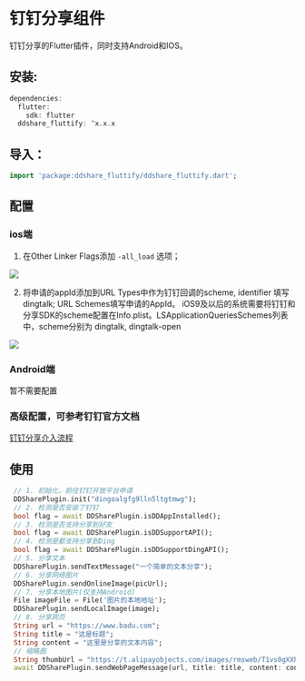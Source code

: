 # 钉钉分享组件

钉钉分享的Flutter插件，同时支持Android和IOS。
## 安装:
```dart
dependencies:
  flutter:
    sdk: flutter
  ddshare_fluttify: ^x.x.x
```
## 导入：
```dart
import 'package:ddshare_fluttify/ddshare_fluttify.dart';
```
## 配置
### ios端
1. 在Other Linker Flags添加 `-all_load` 选项；

![](https://img.alicdn.com/tps/TB118c9KVXXXXcIaXXXXXXXXXXX-808-201.png#align=left&display=inline&height=186&originHeight=201&originWidth=808&status=done&width=746)

2. 将申请的appId添加到URL Types中作为钉钉回调的scheme, identifier 填写dingtalk; URL Schemes填写申请的AppId。 iOS9及以后的系统需要将钉钉和分享SDK的scheme配置在Info.plist。LSApplicationQueriesSchemes列表中，scheme分别为 dingtalk, dingtalk-open

![](https://img.alicdn.com/tps/TB1QyhdLXXXXXbZXVXXXXXXXXXX-973-709.png#align=left&display=inline&height=498&originHeight=709&originWidth=973&status=done&width=684)
### Android端
暂不需要配置

### 高级配置，可参考钉钉官方文档
[钉钉分享介入流程](https://ding-doc.dingtalk.com/doc#/native/oguxo2)

## 使用
```dart
 // 1. 初始化，前往钉钉开放平台申请
 DDSharePlugin.init("dingoalgfg9lln5ltgtmwg");
 // 2. 检测是否安装了钉钉
 bool flag = await DDSharePlugin.isDDAppInstalled();
 // 3. 检测是否支持分享到好友
 bool flag = await DDSharePlugin.isDDSupportAPI();
 // 4. 检测是都支持分享到Ding
 bool flag = await DDSharePlugin.isDDSupportDingAPI();
 // 5. 分享文本
 DDSharePlugin.sendTextMessage("一个简单的文本分享");
 // 6. 分享网络图片
 DDSharePlugin.sendOnlineImage(picUrl);
 // 7. 分享本地图片(仅支持Android)
 File imageFile = File('图片的本地地址');
 DDSharePlugin.sendLocalImage(image);
 // 8. 分享网页
 String url = "https://www.badu.com";
 String title = "这是标题";
 String content = "这里是分享的文本内容";
 // 缩略图
 String thumbUrl = "https://t.alipayobjects.com/images/rmsweb/T1vs0gXXhlXXXXXXXX.jpg";
 await DDSharePlugin.sendWebPageMessage(url, title: title, content: content, thumbUrl: thumbUrl);
```
